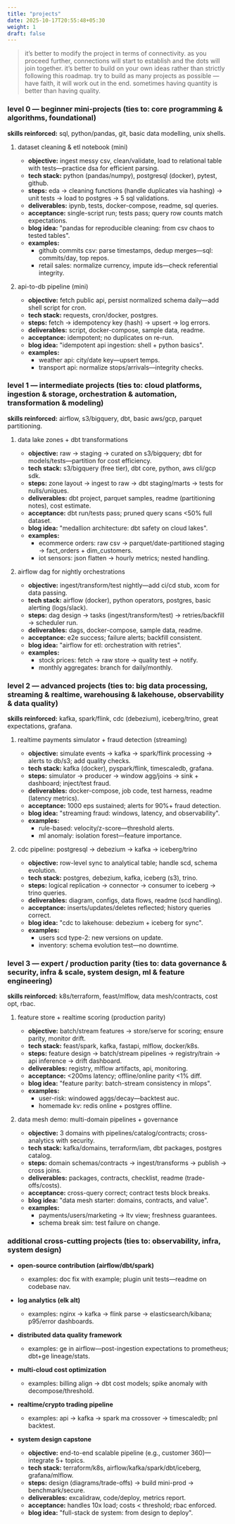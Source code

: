 ```yaml
---
title: "projects"
date: 2025-10-17T20:55:48+05:30
weight: 1
draft: false
---
```


> it’s better to modify the project in terms of connectivity. as you proceed further, connections will start to establish and the dots will join together. it’s better to build on your own ideas rather than strictly following this roadmap. try to build as many projects as possible — have faith, it will work out in the end. sometimes having quantity is better than having quality.

### level 0 — beginner mini-projects (ties to: core programming & algorithms, foundational)

**skills reinforced:** sql, python/pandas, git, basic data modelling, unix shells.

1. dataset cleaning & etl notebook (mini)

   - **objective:** ingest messy csv, clean/validate, load to relational table with tests—practice dsa for efficient parsing.
   - **tech stack:** python (pandas/numpy), postgresql (docker), pytest, github.
   - **steps:** eda → cleaning functions (handle duplicates via hashing) → unit tests → load to postgres → 5 sql validations.
   - **deliverables:** ipynb, tests, docker-compose, readme, sql queries.
   - **acceptance:** single-script run; tests pass; query row counts match expectations.
   - **blog idea:** "pandas for reproducible cleaning: from csv chaos to tested tables".
   - **examples:**
     - github commits csv: parse timestamps, dedup merges—sql: commits/day, top repos.
     - retail sales: normalize currency, impute ids—check referential integrity.

2. api-to-db pipeline (mini)

   - **objective:** fetch public api, persist normalized schema daily—add shell script for cron.
   - **tech stack:** requests, cron/docker, postgres.
   - **steps:** fetch → idempotency key (hash) → upsert → log errors.
   - **deliverables:** script, docker-compose, sample data, readme.
   - **acceptance:** idempotent; no duplicates on re-run.
   - **blog idea:** "idempotent api ingestion: shell + python basics".
   - **examples:**
     - weather api: city/date key—upsert temps.
     - transport api: normalize stops/arrivals—integrity checks.

### level 1 — intermediate projects (ties to: cloud platforms, ingestion & storage, orchestration & automation, transformation & modeling)

**skills reinforced:** airflow, s3/bigquery, dbt, basic aws/gcp, parquet partitioning.

1. data lake zones + dbt transformations

   - **objective:** raw → staging → curated on s3/bigquery; dbt for models/tests—partition for cost efficiency.
   - **tech stack:** s3/bigquery (free tier), dbt core, python, aws cli/gcp sdk.
   - **steps:** zone layout → ingest to raw → dbt staging/marts → tests for nulls/uniques.
   - **deliverables:** dbt project, parquet samples, readme (partitioning notes), cost estimate.
   - **acceptance:** dbt run/tests pass; pruned query scans <50% full dataset.
   - **blog idea:** "medallion architecture: dbt safety on cloud lakes".
   - **examples:**
     - ecommerce orders: raw csv → parquet/date-partitioned staging → fact_orders + dim_customers.
     - iot sensors: json flatten → hourly metrics; nested handling.

2. airflow dag for nightly orchestrations

   - **objective:** ingest/transform/test nightly—add ci/cd stub, xcom for data passing.
   - **tech stack:** airflow (docker), python operators, postgres, basic alerting (logs/slack).
   - **steps:** dag design → tasks (ingest/transform/test) → retries/backfill → scheduler run.
   - **deliverables:** dags, docker-compose, sample data, readme.
   - **acceptance:** e2e success; failure alerts; backfill consistent.
   - **blog idea:** "airflow for etl: orchestration with retries".
   - **examples:**
     - stock prices: fetch → raw store → quality test → notify.
     - monthly aggregates: branch for daily/monthly.

### level 2 — advanced projects (ties to: big data processing, streaming & realtime, warehousing & lakehouse, observability & data quality)

**skills reinforced:** kafka, spark/flink, cdc (debezium), iceberg/trino, great expectations, grafana.

1. realtime payments simulator + fraud detection (streaming)

   - **objective:** simulate events → kafka → spark/flink processing → alerts to db/s3; add quality checks.
   - **tech stack:** kafka (docker), pyspark/flink, timescaledb, grafana.
   - **steps:** simulator → producer → window agg/joins → sink + dashboard; inject/test fraud.
   - **deliverables:** docker-compose, job code, test harness, readme (latency metrics).
   - **acceptance:** 1000 eps sustained; alerts for 90%+ fraud detection.
   - **blog idea:** "streaming fraud: windows, latency, and observability".
   - **examples:**
     - rule-based: velocity/z-score—threshold alerts.
     - ml anomaly: isolation forest—feature importance.

2. cdc pipeline: postgresql → debezium → kafka → iceberg/trino

   - **objective:** row-level sync to analytical table; handle scd, schema evolution.
   - **tech stack:** postgres, debezium, kafka, iceberg (s3), trino.
   - **steps:** logical replication → connector → consumer to iceberg → trino queries.
   - **deliverables:** diagram, configs, data flows, readme (scd handling).
   - **acceptance:** inserts/updates/deletes reflected; history queries correct.
   - **blog idea:** "cdc to lakehouse: debezium + iceberg for sync".
   - **examples:**
     - users scd type-2: new versions on update.
     - inventory: schema evolution test—no downtime.

### level 3 — expert / production parity (ties to: data governance & security, infra & scale, system design, ml & feature engineering)

**skills reinforced:** k8s/terraform, feast/mlflow, data mesh/contracts, cost opt, rbac.

1. feature store + realtime scoring (production parity)

   - **objective:** batch/stream features → store/serve for scoring; ensure parity, monitor drift.
   - **tech stack:** feast/spark, kafka, fastapi, mlflow, docker/k8s.
   - **steps:** feature design → batch/stream pipelines → registry/train → api inference → drift dashboard.
   - **deliverables:** registry, mlflow artifacts, api, monitoring.
   - **acceptance:** <200ms latency; offline/online parity <1% diff.
   - **blog idea:** "feature parity: batch-stream consistency in mlops".
   - **examples:**
     - user-risk: windowed aggs/decay—backtest auc.
     - homemade kv: redis online + postgres offline.

2. data mesh demo: multi-domain pipelines + governance

   - **objective:** 3 domains with pipelines/catalog/contracts; cross-analytics with security.
   - **tech stack:** kafka/domains, terraform/iam, dbt packages, postgres catalog.
   - **steps:** domain schemas/contracts → ingest/transforms → publish → cross joins.
   - **deliverables:** packages, contracts, checklist, readme (trade-offs/costs).
   - **acceptance:** cross-query correct; contract tests block breaks.
   - **blog idea:** "data mesh starter: domains, contracts, and value".
   - **examples:**
     - payments/users/marketing → ltv view; freshness guarantees.
     - schema break sim: test failure on change.

### additional cross-cutting projects (ties to: observability, infra, system design)

- **open-source contribution (airflow/dbt/spark)**

  - examples: doc fix with example; plugin unit tests—readme on codebase nav.

- **log analytics (elk alt)**

  - examples: nginx → kafka → flink parse → elasticsearch/kibana; p95/error dashboards.

- **distributed data quality framework**

  - examples: ge in airflow—post-ingestion expectations to prometheus; dbt+ge lineage/stats.

- **multi-cloud cost optimization**

  - examples: billing align → dbt cost models; spike anomaly with decompose/threshold.

- **realtime/crypto trading pipeline**

  - examples: api → kafka → spark ma crossover → timescaledb; pnl backtest.

- **system design capstone**
  - **objective:** end-to-end scalable pipeline (e.g., customer 360)—integrate 5+ topics.
  - **tech stack:** terraform/k8s, airflow/kafka/spark/dbt/iceberg, grafana/mlflow.
  - **steps:** design (diagrams/trade-offs) → build mini-prod → benchmark/secure.
  - **deliverables:** excalidraw, code/deploy, metrics report.
  - **acceptance:** handles 10x load; costs < threshold; rbac enforced.
  - **blog idea:** "full-stack de system: from design to deploy".
